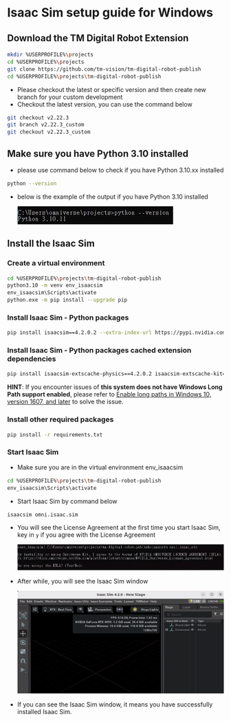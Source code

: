 # Isaac Sim setup guide for Windows

## Download the TM Digital Robot Extension

```bash
mkdir %USERPROFILE%\projects
cd %USERPROFILE%\projects
git clone https://github.com/tm-vision/tm-digital-robot-publish
cd %USERPROFILE%\projects\tm-digital-robot-publish
```

-   Please checkout the latest or specific version and then create new branch for your custom development
-   Checkout the latest version, you can use the command below

```bash
git checkout v2.22.3
git branch v2.22.3_custom
git checkout v2.22.3_custom
```

## Make sure you have Python 3.10 installed

-   please use command below to check if you have Python 3.10.xx installed

```bash
python --version
```

-   below is the example of the output if you have Python 3.10 installed

    ![](images/20241211154822.png)

## Install the Isaac Sim

### Create a virtual environment

```bash
cd %USERPROFILE%\projects\tm-digital-robot-publish
python3.10 -m venv env_isaacsim
env_isaacsim\Scripts\activate
python.exe -m pip install --upgrade pip
```

### Install Isaac Sim - Python packages

```bash
pip install isaacsim==4.2.0.2 --extra-index-url https://pypi.nvidia.com
```

### Install Isaac Sim - Python packages cached extension dependencies

```bash
pip install isaacsim-extscache-physics==4.2.0.2 isaacsim-extscache-kit==4.2.0.2 isaacsim-extscache-kit-sdk==4.2.0.2 --extra-index-url https://pypi.nvidia.com
```

**HINT**: If you encounter issues of **this system does not have Windows Long Path support enabled**, please refer to [Enable long paths in Windows 10, version 1607, and later](https://learn.microsoft.com/en-us/windows/win32/fileio/maximum-file-path-limitation?tabs=powershell#enable-long-paths-in-windows-10-version-1607-and-later) to solve the issue.

### Install other required packages

```bash
pip install -r requirements.txt
```

### Start Isaac Sim

-   Make sure you are in the virtual environment env_isaacsim

```bash
cd %USERPROFILE%\projects\tm-digital-robot-publish
env_isaacsim\Scripts\activate
```

-   Start Isaac Sim by command below

```bash
isaacsim omni.isaac.sim
```

-   You will see the License Agreement at the first time you start Isaac Sim, key in `y` if you agree with the License Agreement

    ![](images/20241211160639.png)

-   After while, you will see the Isaac Sim window

    ![](images/20241211113858.png)

-   If you can see the Isaac Sim window, it means you have successfully installed Isaac Sim.

